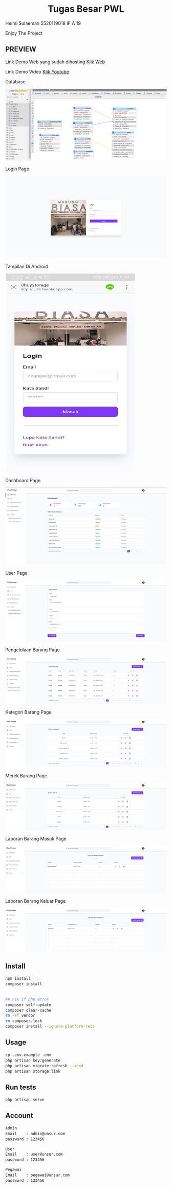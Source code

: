 <h1 align="center">Tugas Besar PWL</h1>
<p> Helmi Sulaeman 5520119018 IF A 19</p>
<p> Enjoy The Project </p>


## PREVIEW

<p>Link Demo Web yang sudah dihosting <a href="http://immense-river-47392.herokuapp.com/">Klik Web</a></p>

<p>Link Demo Video <a href="https://youtu.be/_3ySWTGIR-A">Klik Youtube</a></p>

<p>Database</p>
<img src="preview0.png"/>
<p>Login Page</p>
<img src="preview1.png"/>
<p>Tampilan Di Android</p>
<img src="preview9.jpg"/>
<p>Dashboard Page</p>
<img src="preview2.png"/>
<p>User Page</p>
<img src="preview3.png"/>
<p>Pengelolaan Barang Page</p>
<img src="preview4.png"/>
<p>Kategori Barang Page</p>
<img src="preview5.png"/>
<p>Merek Barang Page</p>
<img src="preview6.png"/>
<p>Laporan Barang Masuk Page</p>
<img src="preview7.png"/>
<p>Laporan Barang Keluar Page</p>
<img src="preview8.png"/>


## Install

```sh
npm install
composer install
```
```sh

## Fix if php error  
composer self-update
composer clear-cache
rm -rf vendor
rm composer.lock
composer install --ignore-platform-reqs
```
## Usage

```sh
cp .env.example .env
php artisan key:generate
php artisan migrate:refresh --seed
php artisan storage:link
```

## Run tests

```sh
php artisan serve
```

## Account

```sh
Admin
Email    : admin@unsur.com
password : 123456
```

```sh
User
Email    : user@unsur.com
password : 123456
```

```sh
Pegawai
Email    : pegawai@unsur.com
password : 123456
```

